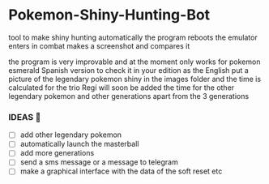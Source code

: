 # Pokemon-Shiny-Hunting-Bot


tool to make shiny hunting automatically the program reboots the emulator enters in combat makes a screenshot and compares it


the program is very improvable and at the moment only works for pokemon esmerald Spanish version to check it in your edition as the English put a picture of the legendary pokemon shiny in the images folder and the time is calculated for the trio Regí will soon be added the time for the other legendary pokemon and other generations apart from the 3 generations

### IDEAS 🧠

- [ ] add other legendary pokemon
- [ ] automatically launch the masterball
- [ ] add more generations
- [ ] send a sms message or a message to telegram
- [ ] make a graphical interface with the data of the soft reset etc
